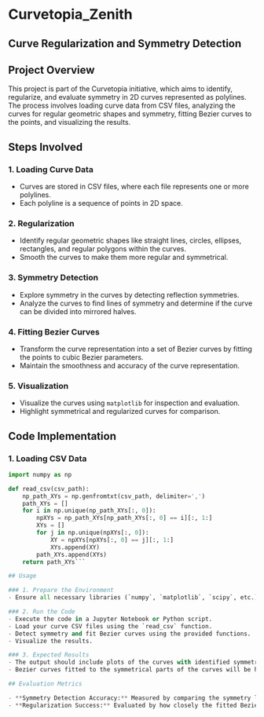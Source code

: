 # Curvetopia_Zenith

## Curve Regularization and Symmetry Detection

## Project Overview

This project is part of the Curvetopia initiative, which aims to identify, regularize, and evaluate symmetry in 2D curves represented as polylines. The process involves loading curve data from CSV files, analyzing the curves for regular geometric shapes and symmetry, fitting Bezier curves to the points, and visualizing the results.

## Steps Involved

### 1. Loading Curve Data
- Curves are stored in CSV files, where each file represents one or more polylines.
- Each polyline is a sequence of points in 2D space.

### 2. Regularization
- Identify regular geometric shapes like straight lines, circles, ellipses, rectangles, and regular polygons within the curves.
- Smooth the curves to make them more regular and symmetrical.

### 3. Symmetry Detection
- Explore symmetry in the curves by detecting reflection symmetries.
- Analyze the curves to find lines of symmetry and determine if the curve can be divided into mirrored halves.

### 4. Fitting Bezier Curves
- Transform the curve representation into a set of Bezier curves by fitting the points to cubic Bezier parameters.
- Maintain the smoothness and accuracy of the curve representation.

### 5. Visualization
- Visualize the curves using `matplotlib` for inspection and evaluation.
- Highlight symmetrical and regularized curves for comparison.

## Code Implementation

### 1. Loading CSV Data
```python
import numpy as np

def read_csv(csv_path):
    np_path_XYs = np.genfromtxt(csv_path, delimiter=',')
    path_XYs = []
    for i in np.unique(np_path_XYs[:, 0]):
        npXYs = np_path_XYs[np_path_XYs[:, 0] == i][:, 1:]
        XYs = []
        for j in np.unique(npXYs[:, 0]):
            XY = npXYs[npXYs[:, 0] == j][:, 1:]
            XYs.append(XY)
        path_XYs.append(XYs)
    return path_XYs```

## Usage

### 1. Prepare the Environment
- Ensure all necessary libraries (`numpy`, `matplotlib`, `scipy`, etc.) are installed.

### 2. Run the Code
- Execute the code in a Jupyter Notebook or Python script.
- Load your curve CSV files using the `read_csv` function.
- Detect symmetry and fit Bezier curves using the provided functions.
- Visualize the results.

### 3. Expected Results
- The output should include plots of the curves with identified symmetries.
- Bezier curves fitted to the symmetrical parts of the curves will be highlighted.

## Evaluation Metrics

- **Symmetry Detection Accuracy:** Measured by comparing the symmetry lines detected with the known geometric properties of the shapes.
- **Regularization Success:** Evaluated by how closely the fitted Bezier curves approximate the original polylines.


